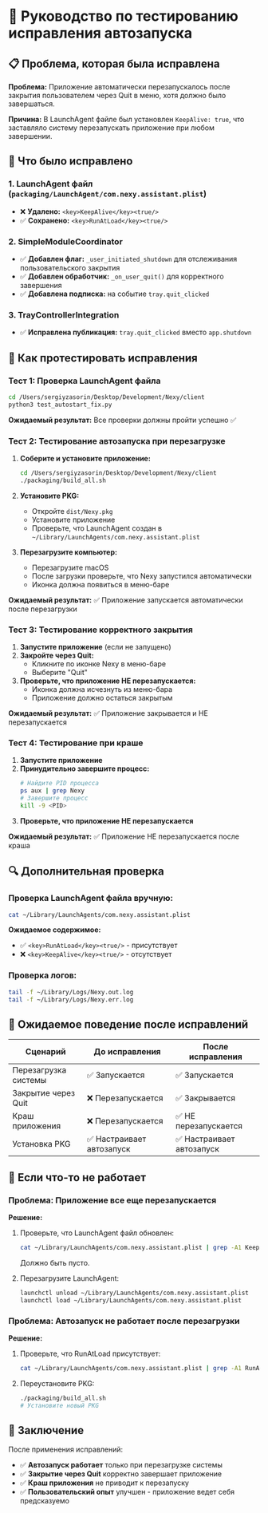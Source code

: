 # 🧪 Руководство по тестированию исправления автозапуска

## 📋 Проблема, которая была исправлена

**Проблема:** Приложение автоматически перезапускалось после закрытия пользователем через Quit в меню, хотя должно было завершаться.

**Причина:** В LaunchAgent файле был установлен `KeepAlive: true`, что заставляло систему перезапускать приложение при любом завершении.

## 🔧 Что было исправлено

### 1. LaunchAgent файл (`packaging/LaunchAgent/com.nexy.assistant.plist`)
- ❌ **Удалено:** `<key>KeepAlive</key><true/>`
- ✅ **Сохранено:** `<key>RunAtLoad</key><true/>`

### 2. SimpleModuleCoordinator
- ✅ **Добавлен флаг:** `_user_initiated_shutdown` для отслеживания пользовательского закрытия
- ✅ **Добавлен обработчик:** `_on_user_quit()` для корректного завершения
- ✅ **Добавлена подписка:** на событие `tray.quit_clicked`

### 3. TrayControllerIntegration
- ✅ **Исправлена публикация:** `tray.quit_clicked` вместо `app.shutdown`

## 🧪 Как протестировать исправления

### Тест 1: Проверка LaunchAgent файла
```bash
cd /Users/sergiyzasorin/Desktop/Development/Nexy/client
python3 test_autostart_fix.py
```
**Ожидаемый результат:** Все проверки должны пройти успешно ✅

### Тест 2: Тестирование автозапуска при перезагрузке
1. **Соберите и установите приложение:**
   ```bash
   cd /Users/sergiyzasorin/Desktop/Development/Nexy/client
   ./packaging/build_all.sh
   ```

2. **Установите PKG:**
   - Откройте `dist/Nexy.pkg`
   - Установите приложение
   - Проверьте, что LaunchAgent создан в `~/Library/LaunchAgents/com.nexy.assistant.plist`

3. **Перезагрузите компьютер:**
   - Перезагрузите macOS
   - После загрузки проверьте, что Nexy запустился автоматически
   - Иконка должна появиться в меню-баре

**Ожидаемый результат:** ✅ Приложение запускается автоматически после перезагрузки

### Тест 3: Тестирование корректного закрытия
1. **Запустите приложение** (если не запущено)
2. **Закройте через Quit:**
   - Кликните по иконке Nexy в меню-баре
   - Выберите "Quit"
3. **Проверьте, что приложение НЕ перезапускается:**
   - Иконка должна исчезнуть из меню-бара
   - Приложение должно остаться закрытым

**Ожидаемый результат:** ✅ Приложение закрывается и НЕ перезапускается

### Тест 4: Тестирование при краше
1. **Запустите приложение**
2. **Принудительно завершите процесс:**
   ```bash
   # Найдите PID процесса
   ps aux | grep Nexy
   # Завершите процесс
   kill -9 <PID>
   ```
3. **Проверьте, что приложение НЕ перезапускается**

**Ожидаемый результат:** ✅ Приложение НЕ перезапускается после краша

## 🔍 Дополнительная проверка

### Проверка LaunchAgent файла вручную:
```bash
cat ~/Library/LaunchAgents/com.nexy.assistant.plist
```

**Ожидаемое содержимое:**
- ✅ `<key>RunAtLoad</key><true/>` - присутствует
- ❌ `<key>KeepAlive</key><true/>` - отсутствует

### Проверка логов:
```bash
tail -f ~/Library/Logs/Nexy.out.log
tail -f ~/Library/Logs/Nexy.err.log
```

## 🎯 Ожидаемое поведение после исправлений

| Сценарий | До исправления | После исправления |
|----------|----------------|-------------------|
| Перезагрузка системы | ✅ Запускается | ✅ Запускается |
| Закрытие через Quit | ❌ Перезапускается | ✅ Закрывается |
| Краш приложения | ❌ Перезапускается | ✅ НЕ перезапускается |
| Установка PKG | ✅ Настраивает автозапуск | ✅ Настраивает автозапуск |

## 🚨 Если что-то не работает

### Проблема: Приложение все еще перезапускается
**Решение:**
1. Проверьте, что LaunchAgent файл обновлен:
   ```bash
   cat ~/Library/LaunchAgents/com.nexy.assistant.plist | grep -A1 KeepAlive
   ```
   Должно быть пусто.

2. Перезагрузите LaunchAgent:
   ```bash
   launchctl unload ~/Library/LaunchAgents/com.nexy.assistant.plist
   launchctl load ~/Library/LaunchAgents/com.nexy.assistant.plist
   ```

### Проблема: Автозапуск не работает после перезагрузки
**Решение:**
1. Проверьте, что RunAtLoad присутствует:
   ```bash
   cat ~/Library/LaunchAgents/com.nexy.assistant.plist | grep -A1 RunAtLoad
   ```

2. Переустановите PKG:
   ```bash
   ./packaging/build_all.sh
   # Установите новый PKG
   ```

## 📝 Заключение

После применения исправлений:
- ✅ **Автозапуск работает** только при перезагрузке системы
- ✅ **Закрытие через Quit** корректно завершает приложение
- ✅ **Краш приложения** не приводит к перезапуску
- ✅ **Пользовательский опыт** улучшен - приложение ведет себя предсказуемо



